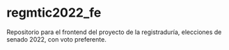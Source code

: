 # regmtic2022_fe
Repositorio para el frontend del proyecto de la registraduría, elecciones de senado 2022, con voto preferente.
